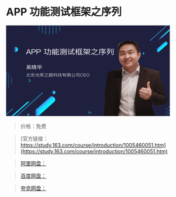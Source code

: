 # APP 功能测试框架之序列

![img](../../../assets/study163/free/4685bcb4-25a1-4a39-9d28-cd5ab35778a7.jpg)

> 价格：免费

> [官方链接：https://study.163.com/course/introduction/1005460051.htm](https://study.163.com/course/introduction/1005460051.htm)

> [阿里网盘：]()

> [百度网盘：]()

> [夸克网盘：]()
